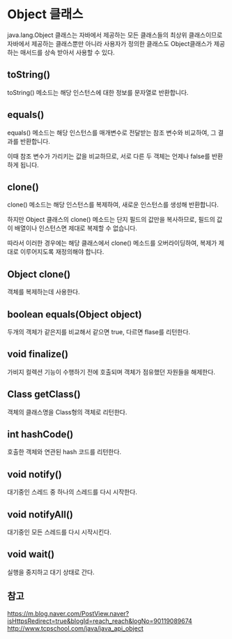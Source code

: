 # Object 클래스

java.lang.Object 클래스는 자바에서 제공하는 모든 클래스들의 최상위 클래스이므로 자바에서 제공하는 클래스뿐만 아니라 사용자가 정의한 클래스도 Object클래스가 제공하는 매서드를 상속 받아서 사용할 수 있다.

## toString()

toString() 메소드는 해당 인스턴스에 대한 정보를 문자열로 반환합니다.

## equals()

equals() 메소드는 해당 인스턴스를 매개변수로 전달받는 참조 변수와 비교하여, 그 결과를 반환합니다.

이때 참조 변수가 가리키는 값을 비교하므로, 서로 다른 두 객체는 언제나 false를 반환하게 됩니다.

## clone()

clone() 메소드는 해당 인스턴스를 복제하여, 새로운 인스턴스를 생성해 반환합니다.

하지만 Object 클래스의 clone() 메소드는 단지 필드의 값만을 복사하므로, 필드의 값이 배열이나 인스턴스면 제대로 복제할 수 없습니다.

따라서 이러한 경우에는 해당 클래스에서 clone() 메소드를 오버라이딩하여, 복제가 제대로 이루어지도록 재정의해야 합니다.

## Object clone()

객체를 복제하는데 사용한다.

## boolean equals(Object object)

두개의 객체가 같은지를 비교해서 같으면 true, 다르면 flase를 리턴한다.

## void finalize()

가비지 컬렉션 기능이 수행하기 전에 호출되며 객체가 점유했던 자원들을 해제한다.

## Class getClass()

객체의 클래스명을 Class형의 객체로 리턴한다.

## int hashCode()

호출한 객체와 연관된 hash 코드를 리턴한다.

## void notify()

대기중인 스레드 중 하나의 스레드를 다시 시작한다.

## void notifyAll()

대기중인 모든 스레드를 다시 시작시킨다.

## void wait()

실행을 중지하고 대기 상태로 간다.

## 참고
<https://m.blog.naver.com/PostView.naver?isHttpsRedirect=true&blogId=reach_reach&logNo=90119089674>
<http://www.tcpschool.com/java/java_api_object>
